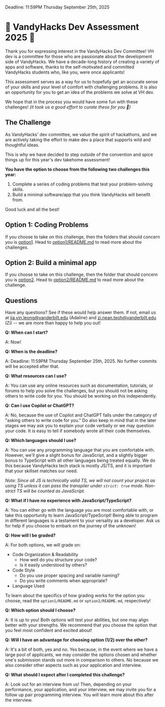 Deadline: 11:59PM Thursday September 25th, 2025

# 🚀 VandyHacks Dev Assessment 2025 🚀

Thank you for expressing interest in the VandyHacks Dev Committee! VH dev is a committee for those who are passionate about the development side of VandyHacks. We have a decade-long history of creating a variety of apps and software, thanks to the self-motivated and committed VandyHacks students who, like you, were once applicants!

This assessment serves as a way for us to hopefully get an accurate sense of your skills and your level of comfort with challenging problems. It is also an opportunity for you to get an idea of the problems we solve at VH dev.

We hope that in the process you would have some fun with these challenges! _(it took us a good effort to curate these for you 🥺)_

## The Challenge

As VandyHacks' dev committee, we value the spirit of hackathons, and we are actively taking the effort to make dev a place that supports wild and thoughtful ideas.

This is why we have decided to step outside of the convention and spice things up for this year's dev takehome assessment!

**You have the option to choose from the following two challenges this year:**

1. Complete a series of coding problems that test your problem-solving skills.
2. Build a minimal software/app that you think VandyHacks will benefit from.

Good luck and all the best!

## Option 1: Coding Problems

If you choose to take on this challenge, then the folders that should concern you is [option1](option1). Head to [option1/README.md](option1/README.md) to read more about the challenges.

## Option 2: Build a minimal app

If you choose to take on this challenge, then the folder that should concern you is [option2](option2). Head to [option2/README.md](option2/README.md) to read more about the challenge.

## Questions

Have any questions? See if these would help answer them. If not, email us at jia.yin.leong@vanderbilt.edu (Adaline) and zi.nean.teoh@vanderbilt.edu (Zi) -- we are more than happy to help you out!

**Q: When can I start?**

A: Now!

**Q: When is the deadline?**

A: Deadline: 11:59PM Thursday September 25th, 2025. No further commits will be accepted after that.

**Q: What resources can I use?**

A: You can use any online resources such as documentation, tutorials, or forums to help you solve the challenges, but you should not be asking others to write code for you. You should be working on this independently.

**Q: Can I use Copilot or ChatGPT?**

A: No, because the use of Copilot and ChatGPT falls under the category of "asking others to write code for you." Do also keep in mind that in the later stages we may ask you to explain your code verbally or we may question your code. It is easy to tell if somebody wrote all their code themselves.

**Q: Which languages should I use?**

A: You can use any programming language that you are comfortable with. However, we'll give a slight bonus for JavaScript, and a slightly bigger bonus to TypeScript with all other languages being treated equally. We do this because VandyHacks tech stack is mostly JS/TS, and it is important that your skillset matches our need.

_Note: Since all JS is technically valid TS, we will not count your project as using TS unless it can pass the transpiler under `strict: true` mode. Non-strict TS will be counted as JavaScript._

**Q: What if I have no experience with JavaScript/TypeScript?**

A: You can either go with the language you are most comfortable with, or take this opportunity to learn JavaScript/TypeScript! Being able to program in different languages is a testament to your versality as a developer. Ask us for help if you choose to embark on the journey of the unknown!

**Q: How will I be graded?**

A: For both options, we will grade on:

-   Code Organization & Readability
    -   How well do you structure your code?
    -   Is it easily understood by others?
-   Code Style
    -   Do you use proper spacing and variable naming?
    -   Do you write comments when appropriate?
-   Language Used

To learn about the specifics of how grading works for the option you choose, read the `option1/README.md` or `option2/README.md`, respectively!

**Q: Which option should I choose?**

A: It is up to you! Both options will test your abilities, but one may align better with your strengths. We recommend that you choose the option that you feel most confident and excited about!

**Q: Will I have an advantage for choosing option (1/2) over the other?**

A: It's a bit of both, yes and no. Yes because, in the event where we have a large pool of applicants, we may consider the options chosen and whether one's submission stands out more in comparison to others. No because we also consider other aspects such as your application and interview.

**Q: What should I expect after I completed this challenge?**

A: Look out for an interview from us! Then, depending on your performance, your application, and your interview, we may invite you for a follow up pair programming interview. You will learn more about this after the interview.
